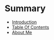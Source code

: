 # Summary

* [Introduction](README.md)
 * [Table Of Contents](manuscript/table_of_contents.md)
 * [About Me](manuscript/about_me.md)

